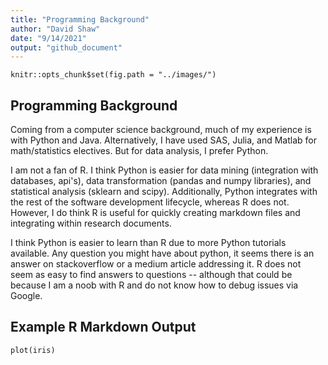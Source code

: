```yaml
---
title: "Programming Background"
author: "David Shaw"
date: "9/14/2021"
output: "github_document"
---
```


```{r}
knitr::opts_chunk$set(fig.path = "../images/")
```

## Programming Background

Coming from a computer science background, much of my experience is with Python and Java.
Alternatively, I have used SAS, Julia, and Matlab for math/statistics electives.
But for data analysis, I prefer Python.

I am not a fan of R. I think Python is easier for data mining (integration with databases, api's), data transformation (pandas and numpy libraries), and statistical analysis (sklearn and scipy). Additionally, Python integrates with the rest of the software development lifecycle, whereas R does not. However, I do think R is useful for quickly creating markdown files and integrating within research documents.

I think Python is easier to learn than R due to more Python tutorials available. Any question you might have about python, it seems there is an answer on stackoverflow or a medium article addressing it. R does not seem as easy to find answers to questions -- although that could be because I am a noob with R and do not know how to debug issues via Google.

## Example R Markdown Output

``` {r}
plot(iris)
```
